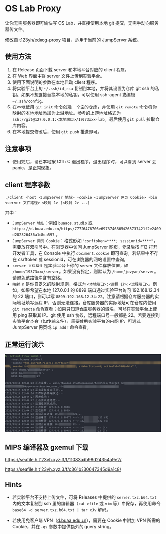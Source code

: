 # OS Lab Proxy
让你无需服务器即可愉快写 OS Lab，并直接使用本地 git 提交，无需手动向服务器传文件。

修改自 [t123yh/educg-proxy](https://github.com/t123yh/educg-proxy) 项目，适用于当前的 JumpServer 系统。

## 使用方法
1. 在 Release 页面下载 server 和本地平台对应的 client 程序。
2. 在 Web 界面中将 server 文件上传到实验平台。
3. 使用下面说明的参数在本地启动 client 程序。
4. 将实验平台上的 `~/.ssh/id_rsa` 复制到本地，并将其设置为仓库 git ssh 的私钥。如果不想直接替换本地的私钥，可以使用 ssh-agent 或编辑 `~/.ssh/config`。
5. 在本地使用 `git init` 命令创建一个空的仓库，并使用 `git remote` 命令将你映射的本地地址添加为上游地址。参考的上游地址格式为 `ssh://git@127.0.0.1:<本地端口>/19373xxx-lab`。最后使用 `git pull` 拉取仓库内容。
6. 在本地提交修改后，使用 `git push` 推送即可。

## 注意事项

* 使用完后，请在本地按 Ctrl+C 退出程序。退出程序时，可以看到 server 会 panic，是正常现象。

## client 程序参数
`./client -host <JumpServer 地址> -cookie <JumpServer 网页 Cookie> -bin <server 文件路径> <映射 1> [<映射 2> ...]`

其中：
* `JumpServer 地址`：例如 `buaaos.studio` 或 `https://d.buaa.edu.cn/https/77726476706e69737468656265737421f2e2409d282326436a1d8da597` 。
* `JumpServer 网页 Cookie`：格式形如 `"csrftoken=****; sessionid=****"`，需要放在双引号中。在浏览器中访问 JumpServer 网页，登录后按 F12 打开开发者工具，在 Console 中执行 `document.cookie` 即可查询。若结果中不存在 csrftoken 或 sessionid，可在浏览器的网站设置中查询。
* `server 文件路径` 是实验平台上你的 server 文件存放位置，如 `/home/19373xxx/server`。如果没有指定，则默认为 `/home/jovyan/server`。请避免该路径中含有空格。
* `映射 n` 是你自定义的映射规则，格式为 `<本地端口>:<远程 IP>:<远程端口>`。例如，如果希望在本地 127.0.0.1 的 8899 端口通过实验平台访问 192.168.12.34 的 22 端口，则可以写 `8899:192.168.12.34:22`。注意请根据仓库服务器的实际地址填写远程 IP，否则无法连接。仓库服务器的实际地址可在仓库内使用 `git remote` 命令查看；如果只知道仓库服务器的域名，可以在实验平台上使用 ping 获取其 IP。git 使用 ssh 协议，远程端口号一般都是 22。若要连接到实验平台本身（如传输文件），需要使用实验平台的内网 IP，可通过 JumpServer 网页或 `ip addr` 命令查看。

## 正常运行演示
![演示截图](imgs/demo2.png)

## MIPS 编译器及 gxemul 下载
https://seafile.h.t123yh.xyz:3/f/11083adb98d24354a9e2/

https://seafile.h.t123yh.xyz:3/f/c361b230647345d9a1c8/

## Hints

- 若实验平台不支持上传文件，可将 Releases 中提供的 `server.txz.b64.txt` 内的文本复制到 ssh 里的编辑器（`cat >file` 或 `vim` 等）中保存，再使用命令 `base64 -d server.txz.b64.txt | tar xJv` 解码。

- 若使用免客户端 VPN（[d.buaa.edu.cn](https://d.buaa.edu.cn)），需要在 Cookie 中附加 VPN 所需的 Cookie，并在 `-qs` 参数中提供额外的 query string。

